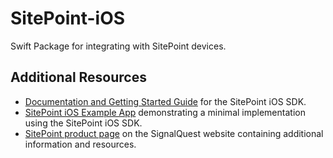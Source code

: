 # SitePoint-iOS

Swift Package for integrating with SitePoint devices.

## Additional Resources

- [Documentation and Getting Started Guide](https://signalquest.github.io/SitePoint-iOS-SDK-documentation/documentation/sitepointsdk) for the SitePoint iOS SDK.
- [SitePoint iOS Example App](https://github.com/signalquest/SitePoint-iOS-Example) demonstrating a minimal implementation using the SitePoint iOS SDK.
- [SitePoint product page](https://signalquest.com/product/rugged-package/sq-spt/) on the SignalQuest website containing additional information and resources.
